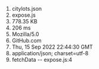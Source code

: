 1. citylots.json
2. expose.js
3. 778.35 KB
4. 206 ms
5. Mozilla/5.0
6. GitHub.com
7. Thu, 15 Sep 2022 22:44:30 GMT
8. application/json; charset=utf-8
9. fetchData -- expose.js:4
